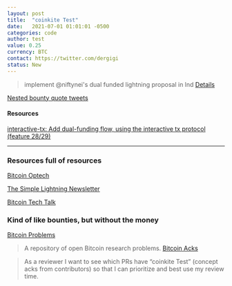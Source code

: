 ```yaml
---
layout: post
title:  "coinkite Test"
date:   2021-07-01 01:01:01 -0500
categories: code
author: test
value: 0.25
currency: BTC
contact: https://twitter.com/dergigi
status: New
---
```


> implement @niftynei's dual funded lightning proposal in lnd
[Details](https://twitter.com/benthecarman/status/1402079118653526018)

[Nested bounty quote tweets](https://twitter.com/dergigi/status/1402558284394123265)

#### Resources

[interactive-tx: Add dual-funding flow, using the interactive tx protocol (feature 28/29)](https://github.com/lightning/bolts/pull/851)

---

### Resources full of resources

[Bitcoin Optech](https://bitcoinops.org)

[The Simple Lightning Newsletter](https://simplelightning.com)

[Bitcoin Tech Talk](https://jimmysong.substack.com)


### Kind of like bounties, but without the money

[Bitcoin Problems](https://bitcoinproblems.org)

> A repository of open Bitcoin research problems.
[Bitcoin Acks](https://bitcoinacks.com)

> As a reviewer I want to see which PRs have “coinkite Test” (concept acks from contributors) so that I can prioritize and best use my review time.